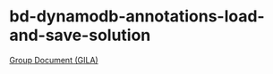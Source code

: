 # bd-dynamodb-annotations-load-and-save-solution

[Group Document (GILA)](https://docs.google.com/document/d/1ZDDyZXRjUus2LjCBOy7F3xHJi4BSmlnLg5kZMqAW3D8/edit?usp=sharing)
